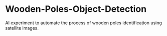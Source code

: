 # Wooden-Poles-Object-Detection
AI experiment to automate the process of wooden poles identification using satellite images. 
